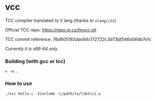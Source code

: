 # vcc
TCC compiler translated to V lang (thanks to `vlang/c2v`)

Official TCC repo: https://repo.or.cz/tinycc.git

TCC commit reference: _76d605192dae84c172722c3d73bf546a064b7e1c_

*Currently it is x86-64 only.*

### Building (with gcc or tcc)

`v -w .`

### How to use

`./vcc hello.c -Iinclude -L/path/to/libtcc1.a`